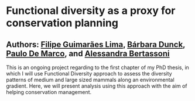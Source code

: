 
# Functional diversity as a proxy for conservation planning

## Authors: [Filipe Guimarães Lima](https://orcid.org/0000-0001-5383-2845), [Bárbara Dunck](https://orcid.org/0000-0003-0608-0614), [Paulo De Marco](https://orcid.org/0000-0002-3628-6405), and [Alessandra Bertassoni](https://orcid.org/0000-0002-4806-579X)

This is an ongoing project regarding to the first chapter of my PhD
thesis, in which I will use Functional Diversity approach to assess the
diversity patterns of medium and large sized mammals along an
environmental gradient. Here, we will present analysis using this
approach with the aim of helping conservation management.

